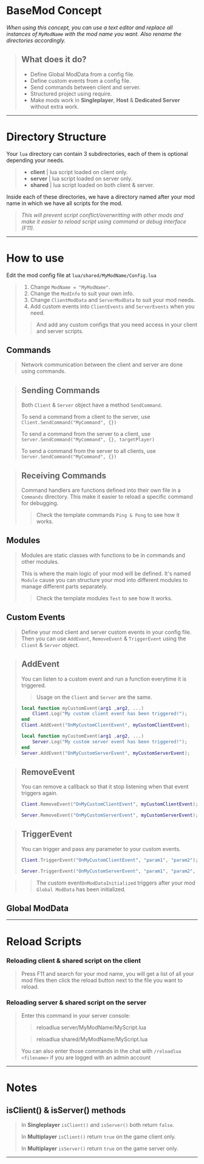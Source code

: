 # BaseMod Concept

*When using this concept, you can use a text editor and replace all instances of `MyModName` with the mod name you want. Also rename the directories accordingly.*

> ## What does it do?
> - Define Global ModData from a config file.
> - Define custom events from a config file.
> - Send commands between client and server.
> - Structured project using require.
> - Make mods work in **Singleplayer**, **Host** & **Dedicated Server** without extra work.

---

# **Directory Structure**
Your `lua` directory can contain 3 subdirectories, each of them is optional depending your needs.
> - **client** | lua script loaded on client only.
> - **server** | lua script loaded on server only.
> - **shared** | lua script loaded on both client & server.

Inside each of these directories, we have a directory named after your mod name in which we have all scripts for the mod.  
>*This will prevent script conflict/overwritting with other mods and make it easier to reload script using command or debug interface (F11).*

---

# **How to use**

Edit the mod config file at ```lua/shared/MyModName/Config.lua```
> 1) Change `ModName = "MyModName"`.
> 2) Change the `ModInfo` to suit your own info.
> 3) Change `ClientModData` and `ServerModData` to suit your mod needs.
> 4) Add custom events into `ClientEvents` and `ServerEvents` when you need.
> > And add any custom configs that you need access in your client and server scripts.

## Commands

> Network communication between the client and server are done using commands. 

> ## Sending Commands
> 
> Both `Client` & `Server` object have a method `SendCommand`.
> 
> To send a command from a client to the server, use ```Client.SendCommand("MyCommand", {})```
>
> To send a command from the server to a client, use ```Server.SendCommand("MyCommand", {}, targetPlayer)```
>
> To send a command from the server to all clients, use ```Server.SendCommand("MyCommand", {})```

> ## Receiving Commands
> 
> Command handlers are functions defined into their own file in a `Commands` directory. This make it easier to reload a specific command for debugging.
> > Check the template commands `Ping & Pong` to see how it works. 

## Modules

> Modules are static classes with functions to be in commands and other modules.
> 
> This is where the main logic of your mod will be defined. It's named `Module` cause you can structure your mod into different modules to manage different parts separately.
> > Check the template modules `Test` to see how it works.

## Custom Events

> Define your mod client and server custom events in your config file.
> Then you can use `AddEvent`, `RemoveEvent` & `TriggerEvent` using the `Client` & `Server` object.

> ## AddEvent
> 
> You can listen to a custom event and run a function everytime it is triggered.
> 
> >Usage on the `Client` and `Server` are the same.
> ```lua
> local function myCustomEvent(arg1 ,arg2, ...)
>     Client.Log("My custom client event has been triggered!");
> end
> Client.AddEvent("OnMyCustomClientEvent", myCustomClientEvent);
> ```
> ```lua
> local function myCustomEvent(arg1 ,arg2, ...)
>     Server.Log("My custom server event has been triggered!");
> end
> Server.AddEvent("OnMyCustomServerEvent", myCustomServerEvent);
> ```

> ## RemoveEvent
> 
> You can remove a callback so that it stop listening when that event triggers again.
> ```lua
> Client.RemoveEvent("OnMyCustomClientEvent", myCustomClientEvent);
> ```
> ```lua
> Server.RemoveEvent("OnMyCustomServerEvent", myCustomServerEvent);
> ```

> ## TriggerEvent
> 
> You can trigger and pass any parameter to your custom events.
> ```lua
> Client.TriggerEvent("OnMyCustomClientEvent", "param1", "param2");
> ```
> ```lua
> Server.TriggerEvent("OnMyCustomServerEvent", "param1", "param2", "param3");
> ```

> > The custom event`OnModDataInitialized` triggers after your mod `Global ModData` has been initialized.

## Global ModData



---

# **Reload Scripts**

### Reloading **client** & **shared** script on the client

> Press F11 and search for your mod name, you will get a list of all your mod files then click the reload button next to the file you want to reload.

### Reloading **server** & **shared** script on the server

> Enter this command in your server console:
> > reloadlua server/MyModName/MyScript.lua
>
> > reloadlua shared/MyModName/MyScript.lua
>
> You can also enter those commands in the chat with `/reloadlua <filename>` if you are logged with an admin account

---

# **Notes**

## **isClient()** & **isServer()** methods

> In **Singleplayer** `isClient()` and `isServer()` both return `false`.
>
> In **Multiplayer** `isClient()` return `true` on the game client only.
>
> In **Multiplayer** `isServer()` return `true` on the game server only.

---
